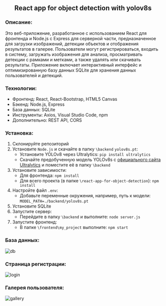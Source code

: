 <h2 align="center"> React app for object detection with yolov8s</h2>

<h3>Описание:</h3>

Это веб-приложение, разработанное с использованием React для фронтенда и Node.js с Express для серверной части, предназначенное для загрузки изображений, детекции объектов и отображения результатов в галерее. Пользователи могут регистрироваться, входить в систему, загружать изображения для анализа, просматривать детекции с рамками и метками, а также удалять или скачивать результаты. Приложение включает интерактивный интерфейс и оптимизированную базу данных SQLite для хранения данных пользователей и детекций.

<h3>Технологии:</h3>

- Фронтенд: React, React-Bootstrap, HTML5 Canvas
- Бэкенд: Node.js, Express
- База данных: SQLite
- Инструменты: Axios, Visual Studio Code, npm
- Дополнительно: REST API, CORS

<h3>Установка:</h3>

1. Склонируйте репозиторий
2. Установите `Node.js` и скачайте в папку `\backend` `yolov8s.pt`:
   - Установите YOLOv8 через Ultralytics: `pip install ultralytics`
   - Скачайте предобученную модель YOLOv8s с [официального сайта Ultralytics](https://docs.ultralytics.com/ru/models) и поместите её в папку `\backend`
2. Установите зависимости:
   - Для фронтенда: `npm install`
   - Для всего проекта (в папке `\react-app-for-object-detection`): `npm install`
3. Настройте файл `.env`:
   - Добавьте переменные окружения, например, путь к модели: `MODEL_PATH=./backend/yolov8s.pt`
4. Установите SQLite
5. Запустите сервер:
   - Перейдите в папку `\backend` и выполните: `node server.js`
6. Запустите фронтенд:
   - В папке `\frontend\my_project` выполните: `npm start`
  
<h3>База данных:</h3>

![db](https://github.com/user-attachments/assets/c6ff7449-3102-4d24-acc2-43cac4366f79)

<h3>Страница регистрации:</h3>

![login](https://github.com/user-attachments/assets/5391d20a-c92e-42b9-b055-ab1ea04ef216)

<h3>Галерея пользователя:</h3>

![gallery](https://github.com/user-attachments/assets/4d792482-1918-4746-9b0f-e08877c446a2)
